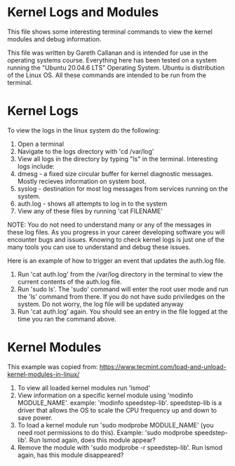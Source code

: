 # Kernel Logs and Modules

This file shows some interesting terminal commands to view the kernel modules and debug information.

This file was written by Gareth Callanan and is intended for use in the operating systems course. Everything here has been tested on a system running the "Ubuntu 20.04.6 LTS" Operating System. Ubuntu is distribution of the Linux OS. All these commands are intended to be run from the terminal.

# Kernel Logs

To view the logs in the linux system do the following:
1. Open a terminal
2. Navigate to the logs directory with 'cd /var/log'
3. View all logs in the directory by typing "ls" in the terminal. Interesting logs include:
  1. dmesg - a fixed size circular buffer for kernel diagnostic messages. Mostly recieves information on system boot.
  2. syslog - destination for most log messages from services running on the system.
  3. auth.log - shows all attempts to log in to the system
4. View any of these files by running 'cat FILENAME'

NOTE: You do not need to understand many or any of the messages in these log files. As you progress in your career developing software you will encounter bugs and issues. Knowing to check kernel logs is just one of the many tools you can use to understand and debug these issues.

Here is an example of how to trigger an event that updates the auth.log file.
1. Run 'cat auth.log' from the /var/log directory in the terminal to view the current contents of the auth.log file.
2. Run 'sudo ls'. The 'sudo' command will enter the root user mode and run the 'ls' command from there. If you do not have sudo priviledges on the system. Do not worry, the log file will be updated anyway
3. Run 'cat auth.log' again. You should see an entry in the file logged at the time you ran the command above.

# Kernel Modules

This example was copied from: https://www.tecmint.com/load-and-unload-kernel-modules-in-linux/

1. To view all loaded kernel modules run 'lsmod'
2. View information on a specific kernel module using 'modinfo MODULE_NAME'. example: 'modinfo speedstep-lib'. speedstep-lib is a driver that allows the OS to scale the CPU frequency up and down to save power.
3. To load a kernel module run 'sudo modprobe MODULE_NAME' (you need root permissions to do this). Example: 'sudo modprobe speedstep-lib'. Run lsmod again, does this module appear?
4. Remove the module with 'sudo modprobe -r speedstep-lib'. Run lsmod again, has this module disappeared?